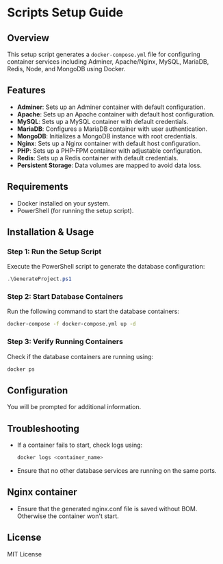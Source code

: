# Scripts Setup Guide

## Overview
This setup script generates a `docker-compose.yml` file for configuring container services including Adminer, Apache/Nginx, MySQL, MariaDB, Redis, Node, and MongoDB using Docker.

## Features
- **Adminer**: Sets up an Adminer container with default configuration.
- **Apache**: Sets up an Apache container with default host configuration.
- **MySQL**: Sets up a MySQL container with default credentials.
- **MariaDB**: Configures a MariaDB container with user authentication.
- **MongoDB**: Initializes a MongoDB instance with root credentials.
- **Nginx**: Sets up a Nginx container with default host configuration.
- **PHP**: Sets up a PHP-FPM container with adjustable configuration.
- **Redis**: Sets up a Redis container with default credentials.
- **Persistent Storage**: Data volumes are mapped to avoid data loss.

## Requirements
- Docker installed on your system.
- PowerShell (for running the setup script).

## Installation & Usage
### Step 1: Run the Setup Script
Execute the PowerShell script to generate the database configuration:
```powershell
.\GenerateProject.ps1
```

### Step 2: Start Database Containers
Run the following command to start the database containers:
```sh
docker-compose -f docker-compose.yml up -d
```

### Step 3: Verify Running Containers
Check if the database containers are running using:
```sh
docker ps
```

## Configuration
You will be prompted for additional information.

## Troubleshooting
- If a container fails to start, check logs using:
  ```sh
  docker logs <container_name>
  ```
- Ensure that no other database services are running on the same ports.

## Nginx container
- Ensure that the generated nginx.conf file is saved without BOM. Otherwise the container won't start.

## License
MIT License
